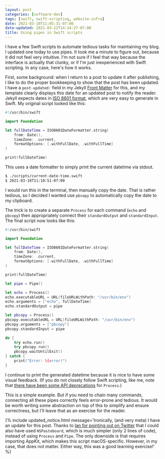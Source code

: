 ```yaml
---
layout: post
categories: [software-dev]
tags: [swift, swift-scripting, website-infra]
date: 2021-03-18T11:05:31-07:00
date-updated: 2021-03-22T14:14:27-07:00
title: Using pipes in Swift scripts
---
```


I have a few Swift scripts to automate tedious tasks for maintaining my blog. I updated one today to use pipes. It took me a minute to figure out, because it did not feel very intuitive. I'm not sure if I feel that way because the interface is actually that clunky, or if I'm just inexperienced with Swift scripting. In any case, here's how it works.

<!--excerpt-->

First, some background: when I return to a post to update it after publishing, I like to do the proper bookkeeping to show that the post has been updated. I have a `post-updated:` field in my Jekyll [Front Matter](https://jekyllrb.com/docs/front-matter/) for this, and my template clearly displays this date for an updated post to notify the reader. Jekyll expects dates in [ISO 8601 format](https://en.wikipedia.org/wiki/ISO_8601), which are very easy to generate in Swift. My original script looked like this:

```swift
#!/usr/bin/swift

import Foundation

let fullDateTime = ISO8601DateFormatter.string(
    from: Date(),
    timeZone: .current,
    formatOptions: [.withFullDate, .withFullTime]
)

print(fullDateTime)
```

This uses a date formatter to simply print the current datetime via stdout.

```bash
$ ./scripts/current-date-time.swift
$ 2021-03-18T11:10:51-07:00
```

I would run this in the terminal, then manually copy the date. That is rather tedious, so I decided I wanted use `pbcopy` to automatically copy the date to my clipboard.

The trick is to create a separate `Process` for each command (`echo` and `pbcopy`) then appropriately connect their `standardOutput` and `standardInput`. The final script now looks like this:

```swift
#!/usr/bin/swift

import Foundation

let fullDateTime = ISO8601DateFormatter.string(
    from: Date(),
    timeZone: .current,
    formatOptions: [.withFullDate, .withFullTime]
)

print(fullDateTime)

let pipe = Pipe()

let echo = Process()
echo.executableURL = URL(fileURLWithPath: "/usr/bin/env")
echo.arguments = ["echo", fullDateTime]
echo.standardOutput = pipe

let pbcopy = Process()
pbcopy.executableURL = URL(fileURLWithPath: "/usr/bin/env")
pbcopy.arguments = ["pbcopy"]
pbcopy.standardInput = pipe

do {
    try echo.run()
    try pbcopy.run()
    pbcopy.waitUntilExit()
} catch {
    print("Error: \(error)")
}
```

I continue to print the generated datetime because it is nice to have some visual feedback. (If you do not closely follow Swift scripting, like me, note that [there have been some API deprecations](https://eclecticlight.co/2019/02/02/scripting-in-swift-process-deprecations/) for `Process`.)

This is a simple example. But if you need to chain many commands, connecting all these pipes correctly feels error-prone and tedious. It would be worth writing some abstraction on top of this to simplify and ensure correctness, but I'll leave that as an exercise for the reader.

{% include updated_notice.html
message='Ironically, (and very meta) I have an update for this post. Thanks to <a href="https://mobile.twitter.com/id/status/1372831195977879555">Ian for pointing out on Twitter</a> that I could also have used <code>NSPasteboard</code>, which is much simpler (only 2 lines of code), instead of using <code>Process</code> and <code>Pipe</code>. The only downside is that requires importing AppKit, which makes this script macOS-specific. However, in my case, that does not matter. Either way, this was a good learning exercise!'
%}
